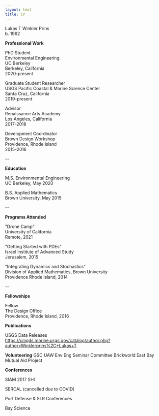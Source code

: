 ```yaml
---
layout: text
title: CV
---
```


Lukas T Winkler Prins <br />
b. 1992

**Professional Work**

PhD Student <br />
Environmental Engineering<br />
UC Berkeley <br />
Berkeley, California <br />
2020-present<br />

Graduate Student Researcher<br />
USGS Pacific Coastal & Marine Science Center<br />
Santa Cruz, California<br />
2019-present<br />

Advisor<br />
Renaissance Arts Academy<br />
Los Angeles, California<br />
2017-2018<br />

Development Coordinator<br />
Brown Design Workshop<br />
Providence, Rhode Island<br />
2015-2016<br />

--

**Education**

M.S. Environmental Engineering<br />
UC Berkeley, May 2020<br />

B.S. Applied Mathematics<br />
Brown University, May 2015<br />

--

**Programs Attended**

"Drone Camp"<br />
University of California<br />
Remote, 2021<br />

"Getting Started with PDEs"<br />
Israel Institute of Advanced Study<br />
Jerusalem, 2015<br />

"Integrating Dynamics and Stochastics"<br />
Division of Applied Mathematics, Brown University<br />
Providence Rhode Island, 2014<br />

--

**Fellowships**

Fellow<br />
The Design Office<br />
Providence, Rhode Island, 2016<br />

**Publications**

USGS Data Releases<br />
https://cmgds.marine.usgs.gov/catalog/author.php?author=Winklerprins%2C+Lukas+T.

**Volunteering**
GSC
UAW
Env Eng Seminar Committee
Brickworld
East Bay Mutual Aid Project

**Conferences**

SIAM 2017 SHI

SERCAL (cancelled due to COVID)

Port Defense & SLR Conferences

Bay Science